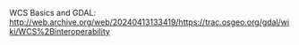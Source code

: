 WCS Basics and GDAL: http://web.archive.org/web/20240413133419/https://trac.osgeo.org/gdal/wiki/WCS%2Binteroperability
